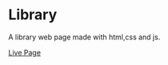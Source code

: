 <h1>Library</h1>

<p>A library web page made with html,css and js.</p>

<a href="https://soul-remix.github.io/library/">Live Page</a>
